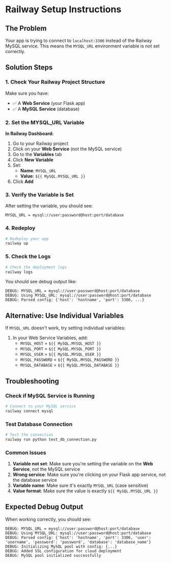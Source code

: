 # Railway Setup Instructions

## The Problem
Your app is trying to connect to `localhost:3306` instead of the Railway MySQL service. This means the `MYSQL_URL` environment variable is not set correctly.

## Solution Steps

### 1. Check Your Railway Project Structure
Make sure you have:
- ✅ A **Web Service** (your Flask app)
- ✅ A **MySQL Service** (database)

### 2. Set the MYSQL_URL Variable

**In Railway Dashboard:**

1. Go to your Railway project
2. Click on your **Web Service** (not the MySQL service)
3. Go to the **Variables** tab
4. Click **New Variable**
5. Set:
   - **Name**: `MYSQL_URL`
   - **Value**: `${{ MySQL.MYSQL_URL }}`
6. Click **Add**

### 3. Verify the Variable is Set

After setting the variable, you should see:
```
MYSQL_URL = mysql://user:password@host:port/database
```

### 4. Redeploy

```bash
# Redeploy your app
railway up
```

### 5. Check the Logs

```bash
# Check the deployment logs
railway logs
```

You should see debug output like:
```
DEBUG: MYSQL_URL = mysql://user:password@host:port/database
DEBUG: Using MYSQL_URL: mysql://user:password@host:port/database
DEBUG: Parsed config: {'host': 'hostname', 'port': 3306, ...}
```

## Alternative: Use Individual Variables

If `MYSQL_URL` doesn't work, try setting individual variables:

1. In your Web Service Variables, add:
   - `MYSQL_HOST` = `${{ MySQL.MYSQL_HOST }}`
   - `MYSQL_PORT` = `${{ MySQL.MYSQL_PORT }}`
   - `MYSQL_USER` = `${{ MySQL.MYSQL_USER }}`
   - `MYSQL_PASSWORD` = `${{ MySQL.MYSQL_PASSWORD }}`
   - `MYSQL_DATABASE` = `${{ MySQL.MYSQL_DATABASE }}`

## Troubleshooting

### Check if MySQL Service is Running
```bash
# Connect to your MySQL service
railway connect mysql
```

### Test Database Connection
```bash
# Test the connection
railway run python test_db_connection.py
```

### Common Issues

1. **Variable not set**: Make sure you're setting the variable on the **Web Service**, not the MySQL service
2. **Wrong service**: Make sure you're clicking on your Flask app service, not the database service
3. **Variable name**: Make sure it's exactly `MYSQL_URL` (case sensitive)
4. **Value format**: Make sure the value is exactly `${{ MySQL.MYSQL_URL }}`

## Expected Debug Output

When working correctly, you should see:
```
DEBUG: MYSQL_URL = mysql://user:password@host:port/database
DEBUG: Using MYSQL_URL: mysql://user:password@host:port/database
DEBUG: Parsed config: {'host': 'hostname', 'port': 3306, 'user': 'username', 'password': 'password', 'database': 'database_name'}
DEBUG: Initializing MySQL pool with config: {...}
DEBUG: Added SSL configuration for cloud deployment
DEBUG: MySQL pool initialized successfully
```
